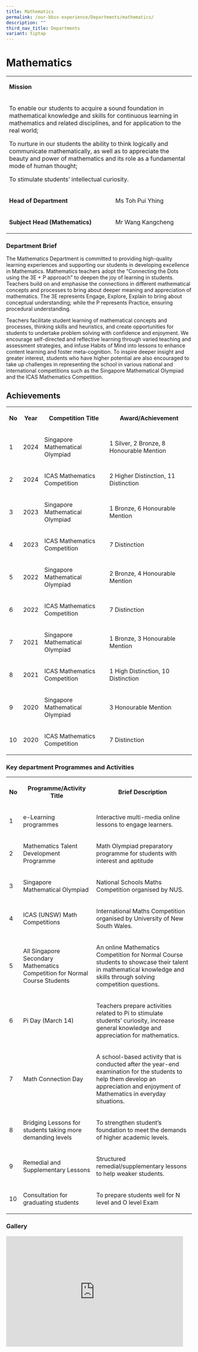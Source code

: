 ```yaml
---
title: Mathematics
permalink: /our-bbss-experience/Departments/mathematics/
description: ""
third_nav_title: Departments
variant: tiptap
---
```

<h1>Mathematics</h1>
<table style="minWidth: 75px">
<colgroup>
<col>
<col>
<col>
</colgroup>
<tbody>
<tr>
<td rowspan="1" colspan="3">
<p><strong>Mission</strong>
</p>
</td>
</tr>
<tr>
<td rowspan="1" colspan="3">
<p>To enable our students to acquire a sound foundation in mathematical knowledge
and skills for continuous learning in mathematics and related disciplines,
and for application to the real world;&nbsp;</p>
<p>To nurture in our students the ability to think logically and communicate
mathematically, as well as to appreciate the beauty and power of mathematics
and its role as a fundamental mode of human thought;</p>
<p>To stimulate students’ intellectual curiosity.</p>
</td>
</tr>
<tr>
<td rowspan="1" colspan="1">
<p><strong>Head of Department</strong>
</p>
</td>
<td rowspan="1" colspan="2">
<p>Ms Toh Pui Yhing</p>
</td>
</tr>
<tr>
<td rowspan="1" colspan="1">
<p><strong>Subject Head (Mathematics)</strong>
</p>
</td>
<td rowspan="1" colspan="2">
<p>Mr Wang Kangcheng</p>
</td>
</tr>
</tbody>
</table>
<h3>Department Brief</h3>
<p>The Mathematics Department is committed to providing high-quality learning
experiences and supporting our students in developing excellence in Mathematics.
Mathematics teachers adopt the “Connecting the Dots using the 3E + P approach”
to deepen the joy of learning in students. Teachers build on and emphasise
the connections in different mathematical concepts and processes to bring
about deeper meaning and appreciation of mathematics. The 3E represents
Engage, Explore, Explain to bring about conceptual understanding; while
the P represents Practice, ensuring procedural understanding.</p>
<p>Teachers facilitate student learning of mathematical concepts and processes,
thinking skills and heuristics, and create opportunities for students to
undertake problem solving with confidence and enjoyment. We encourage self-directed
and reflective learning through varied teaching and assessment strategies,
and infuse Habits of Mind into lessons to enhance content learning and
foster meta-cognition. To inspire deeper insight and greater interest,
students who have higher potential are also encouraged to take up challenges
in representing the school in various national and international competitions
such as the Singapore Mathematical Olympiad and the ICAS Mathematics Competition.</p>
<h2>Achievements</h2>
<table style="minWidth: 100px">
<colgroup>
<col>
<col>
<col>
<col>
</colgroup>
<tbody>
<tr>
<th rowspan="1" colspan="1">
<p>No</p>
</th>
<th rowspan="1" colspan="1">
<p>Year</p>
</th>
<th rowspan="1" colspan="1">
<p>Competition Title</p>
</th>
<th rowspan="1" colspan="1">
<p>Award/Achievement</p>
</th>
</tr>
<tr>
<td rowspan="1" colspan="1">
<p>1</p>
</td>
<td rowspan="1" colspan="1">
<p>2024</p>
</td>
<td rowspan="1" colspan="1">
<p>Singapore Mathematical Olympiad</p>
</td>
<td rowspan="1" colspan="1">
<p>1 Silver, 2 Bronze, 8 Honourable Mention</p>
</td>
</tr>
<tr>
<td rowspan="1" colspan="1">
<p>2</p>
</td>
<td rowspan="1" colspan="1">
<p>2024</p>
</td>
<td rowspan="1" colspan="1">
<p>ICAS Mathematics Competition</p>
</td>
<td rowspan="1" colspan="1">
<p>2 Higher Distinction, 11 Distinction</p>
</td>
</tr>
<tr>
<td rowspan="1" colspan="1">
<p>3</p>
</td>
<td rowspan="1" colspan="1">
<p>2023</p>
</td>
<td rowspan="1" colspan="1">
<p>Singapore Mathematical Olympiad</p>
</td>
<td rowspan="1" colspan="1">
<p>1 Bronze, 6 Honourable Mention</p>
</td>
</tr>
<tr>
<td rowspan="1" colspan="1">
<p>4</p>
</td>
<td rowspan="1" colspan="1">
<p>2023</p>
</td>
<td rowspan="1" colspan="1">
<p>ICAS Mathematics Competition</p>
</td>
<td rowspan="1" colspan="1">
<p>7 Distinction</p>
</td>
</tr>
<tr>
<td rowspan="1" colspan="1">
<p>5</p>
</td>
<td rowspan="1" colspan="1">
<p>2022</p>
</td>
<td rowspan="1" colspan="1">
<p>Singapore Mathematical Olympiad</p>
</td>
<td rowspan="1" colspan="1">
<p>2 Bronze, 4 Honourable Mention</p>
</td>
</tr>
<tr>
<td rowspan="1" colspan="1">
<p>6</p>
</td>
<td rowspan="1" colspan="1">
<p>2022</p>
</td>
<td rowspan="1" colspan="1">
<p>ICAS Mathematics Competition</p>
</td>
<td rowspan="1" colspan="1">
<p>7 Distinction</p>
</td>
</tr>
<tr>
<td rowspan="1" colspan="1">
<p>7</p>
</td>
<td rowspan="1" colspan="1">
<p>2021</p>
</td>
<td rowspan="1" colspan="1">
<p>Singapore Mathematical Olympiad</p>
</td>
<td rowspan="1" colspan="1">
<p>1 Bronze, 3 Honourable Mention</p>
</td>
</tr>
<tr>
<td rowspan="1" colspan="1">
<p>8</p>
</td>
<td rowspan="1" colspan="1">
<p>2021</p>
</td>
<td rowspan="1" colspan="1">
<p>ICAS Mathematics Competition</p>
</td>
<td rowspan="1" colspan="1">
<p>1 High Distinction, 10 Distinction</p>
</td>
</tr>
<tr>
<td rowspan="1" colspan="1">
<p>9</p>
</td>
<td rowspan="1" colspan="1">
<p>2020</p>
</td>
<td rowspan="1" colspan="1">
<p>Singapore Mathematical Olympiad</p>
</td>
<td rowspan="1" colspan="1">
<p>3 Honourable Mention</p>
</td>
</tr>
<tr>
<td rowspan="1" colspan="1">
<p>10</p>
</td>
<td rowspan="1" colspan="1">
<p>2020</p>
</td>
<td rowspan="1" colspan="1">
<p>ICAS Mathematics Competition</p>
</td>
<td rowspan="1" colspan="1">
<p>7 Distinction</p>
</td>
</tr>
</tbody>
</table>
<h3>Key department Programmes and Activities</h3>
<table style="minWidth: 75px">
<colgroup>
<col>
<col>
<col>
</colgroup>
<tbody>
<tr>
<th rowspan="1" colspan="1">
<p>No</p>
</th>
<th rowspan="1" colspan="1">
<p>Programme/Activity Title</p>
</th>
<th rowspan="1" colspan="1">
<p>Brief Description</p>
</th>
</tr>
<tr>
<td rowspan="1" colspan="1">
<p>1</p>
</td>
<td rowspan="1" colspan="1">
<p>e-Learning programmes</p>
</td>
<td rowspan="1" colspan="1">
<p>Interactive multi-media online lessons to engage learners.</p>
</td>
</tr>
<tr>
<td rowspan="1" colspan="1">
<p>2</p>
</td>
<td rowspan="1" colspan="1">
<p>Mathematics Talent Development Programme</p>
</td>
<td rowspan="1" colspan="1">
<p>Math Olympiad preparatory programme for students with interest and aptitude</p>
</td>
</tr>
<tr>
<td rowspan="1" colspan="1">
<p>3</p>
</td>
<td rowspan="1" colspan="1">
<p>Singapore Mathematical Olympiad</p>
</td>
<td rowspan="1" colspan="1">
<p>National Schools Maths Competition organised by NUS.</p>
</td>
</tr>
<tr>
<td rowspan="1" colspan="1">
<p>4</p>
</td>
<td rowspan="1" colspan="1">
<p>ICAS (UNSW) Math Competitions</p>
</td>
<td rowspan="1" colspan="1">
<p>International Maths Competition organised by University of New South Wales.</p>
</td>
</tr>
<tr>
<td rowspan="1" colspan="1">
<p>5</p>
</td>
<td rowspan="1" colspan="1">
<p>All Singapore Secondary Mathematics Competition for Normal Course Students</p>
</td>
<td rowspan="1" colspan="1">
<p>An online Mathematics Competition for Normal Course students to showcase
their talent in mathematical knowledge and skills through solving competition
questions.</p>
</td>
</tr>
<tr>
<td rowspan="1" colspan="1">
<p>6</p>
</td>
<td rowspan="1" colspan="1">
<p>Pi Day (March 14)</p>
</td>
<td rowspan="1" colspan="1">
<p>Teachers prepare activities related to Pi to stimulate students’ curiosity,
increase general knowledge and appreciation for mathematics.</p>
</td>
</tr>
<tr>
<td rowspan="1" colspan="1">
<p>7</p>
</td>
<td rowspan="1" colspan="1">
<p>Math Connection Day</p>
</td>
<td rowspan="1" colspan="1">
<p>A school-based activity that is conducted after the year-end examination
for the students to help them develop an appreciation and enjoyment of
Mathematics in everyday situations.</p>
</td>
</tr>
<tr>
<td rowspan="1" colspan="1">
<p>8</p>
</td>
<td rowspan="1" colspan="1">
<p>Bridging Lessons for students taking more demanding levels</p>
</td>
<td rowspan="1" colspan="1">
<p>To strengthen student’s foundation to meet the demands of higher academic
levels.</p>
</td>
</tr>
<tr>
<td rowspan="1" colspan="1">
<p>9</p>
</td>
<td rowspan="1" colspan="1">
<p>Remedial and Supplementary Lessons</p>
</td>
<td rowspan="1" colspan="1">
<p>Structured remedial/supplementary lessons to help weaker students.</p>
</td>
</tr>
<tr>
<td rowspan="1" colspan="1">
<p>10</p>
</td>
<td rowspan="1" colspan="1">
<p>Consultation for graduating students</p>
</td>
<td rowspan="1" colspan="1">
<p>To prepare students well for N level and O level Exam</p>
</td>
</tr>
</tbody>
</table>
<h3>Gallery</h3>
<div class="iframe-wrapper">
<iframe height="299" width="480" allowfullscreen="true" frameborder="0" src="https://docs.google.com/presentation/d/e/2PACX-1vQSczYa_0aDRZ3lMBC4-Z4vfudjF0dtnSYWv3C82Qoq6W83499egvQtozt61oTFA6mgKZ6_cvj6fR2n/embed?start=true&amp;loop=true&amp;delayms=3000"></iframe>
</div>
<p></p>